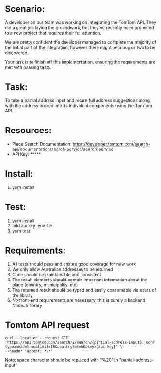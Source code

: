 Scenario:
=========

A developer on our team was working on integrating the TomTom API. They did a great job laying the groundwork, but they've recently been promoted to a new project that requires their full attention.

We are pretty confident the developer managed to complete the majority of the initial part of the integration, however there might be a bug or two to be discovered.

Your task is to finish off this implementation, ensuring the requirements are met with passing tests.


Task:
=====
To take a partial address input and return full address suggestions along with the address broken into its individual components using the TomTom API.


Resources:
==========

* Place Search Documentation: https://developer.tomtom.com/search-api/documentation/search-service/search-service
* API Key: *****

Install:
========
1. yarn install

Test:
=====
1. yarn install
2. add api key .env file 
3. yarn test


Requirements:
=============

1. All tests should pass and ensure good coverage for new work
2. We only allow Australian addresses to be returned
3. Code should be maintainable and consistent
4. The result elements should contain important information about the place (country, municipality, etc)
5. The returned result should be typed and easily consumable via users of the library
6. No front-end requirements are necessary, this is purely a backend NodeJS library

# Tomtom API request

```
curl --location --request GET 'https://api.tomtom.com/search/2/search/{partial-address-input}.json?typeahead=true&limit=10&countrySet=AU&key={api-key}' \
--header 'accept: */*'
```

Note: space character should be replaced with "%20" in "partial-address-input"
